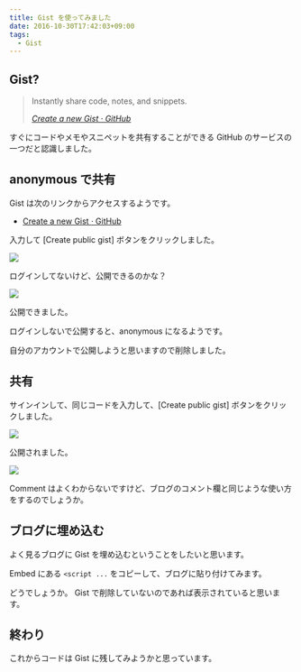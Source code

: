 ```yaml
---
title: Gist を使ってみました
date: 2016-10-30T17:42:03+09:00
tags:
  - Gist
---
```


<!--more-->

## Gist?

> Instantly share code, notes, and snippets.
>
> <cite>[Create a new Gist · GitHub](https://gist.github.com)</cite>

すぐにコードやメモやスニペットを共有することができる GitHub のサービスの一つだと認識しました。

## anonymous で共有

Gist は次のリンクからアクセスするようです。

* [Create a new Gist · GitHub](https://gist.github.com)

入力して [Create public gist] ボタンをクリックしました。

![](/img/53-01.png)

ログインしてないけど、公開できるのかな？

![](/img/53-02.png)

公開できました。

ログインしないで公開すると、anonymous になるようです。

自分のアカウントで公開しようと思いますので削除しました。

## 共有

サインインして、同じコードを入力して、[Create public gist] ボタンをクリックしました。

![](/img/53-03.png)

公開されました。

![](/img/53-04.png)

Comment はよくわからないですけど、ブログのコメント欄と同じような使い方をするのでしょうか。

## ブログに埋め込む

よく見るブログに Gist を埋め込むということをしたいと思います。

Embed にある `<script ...` をコピーして、ブログに貼り付けてみます。

<!-- <script src="https://gist.github.com/anonymous/9cd38f815da8a25a2a5b45992107d53f.js"></script>

<script src="https://gist.github.com/anonymous/65d7292fd016019b1b2e3f77a8a7fffb.js"></script> -->

<script src="https://gist.github.com/va2577/1e5ef34d7f191d12774cedaaff741c37.js"></script>

どうでしょうか。
Gist で削除していないのであれば表示されていると思います。

## 終わり

これからコードは Gist に残してみようかと思っています。
